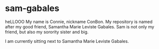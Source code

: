 # sam-gabales

heLLOOO
My name is Connie, nickname ConBon. My repository is named after my good friend, Samantha Marie Leviste Gabales. Sam is not only my friend, but also my sorority sister and big.

I am currently sitting next to Samantha Marie Leviste Gabales. 
